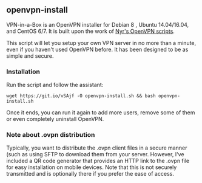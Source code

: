 ## openvpn-install
VPN-in-a-Box is an OpenVPN installer for Debian 8 , Ubuntu 14.04/16.04, and CentOS 6/7.  It is built upon the work of [Nyr's OpenVPN scripts](https://github.com/Nyr/openvpn-install).

This script will let you setup your own VPN server in no more than a minute, even if you haven't used OpenVPN before. It has been designed to be as simple and secure.

### Installation
Run the script and follow the assistant:

`wget https://git.io/vSAjf -O openvpn-install.sh && bash openvpn-install.sh`

Once it ends, you can run it again to add more users, remove some of them or even completely uninstall OpenVPN.

### Note about .ovpn distribution
Typically, you want to distribute the .ovpn client files in a secure manner (such as using SFTP to download them from your server.  However, I've included a QR code generator that provides an HTTP link to the .ovpn file for easy installation on mobile devices.  Note that this is not securely transmitted and is optionally there if you prefer the ease of access.
